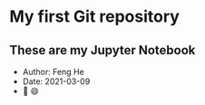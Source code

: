 # My first Git repository
## These are my Jupyter Notebook
- Author: Feng He
- Date: 2021-03-09
- :dancer: :smile:
   
